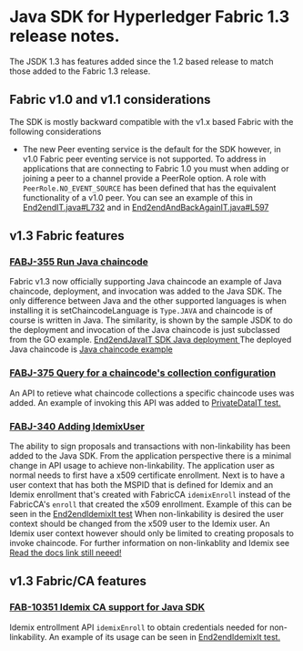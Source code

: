 # Java SDK for Hyperledger Fabric 1.3 release notes.

The JSDK 1.3 has features added since the 1.2 based release to match those added to the Fabric 1.3 release.

## Fabric v1.0 and v1.1 considerations
The SDK is mostly backward compatible with the v1.x based Fabric with the following considerations
- The new Peer eventing service is the default for the SDK however, in v1.0 Fabric peer eventing service is not supported. To address in applications that are
  connecting to Fabric 1.0 you must when adding or joining a peer to a channel provide a PeerRole option.
  A role with `PeerRole.NO_EVENT_SOURCE` has been defined that has the equivalent functionality of a v1.0 peer.
  You can see an example of this
  in [End2endIT.java#L732](https://github.com/hyperledger/fabric-sdk-java/blob/9224fa3f45a70392d1b244c080bf41bd561470d3/src/test/java/org/hyperledger/fabric/sdkintegration/End2endIT.java#L732)
  and in [End2endAndBackAgainIT.java#L597](https://github.com/hyperledger/fabric-sdk-java/blob/9224fa3f45a70392d1b244c080bf41bd561470d3/src/test/java/org/hyperledger/fabric/sdkintegration/End2endAndBackAgainIT.java#L597)


## v1.3 Fabric features


### [FABJ-355 Run Java chaincode](https://jira.hyperledger.org/browse/FABJ-355)
Fabric v1.3 now officially supporting Java chaincode an example of Java chaincode, deployment, and invocation was added to the Java SDK.
The only difference between Java and the other supported languages is when installing it is setChaincodeLanguage is `Type.JAVA` and
chaincode is of course is written in Java.  The similarity, is shown by the sample JSDK to do the deployment and invocation of the Java
chaincode is just subclassed from the GO example.  [End2endJavaIT SDK Java deployment ](https://github.com/hyperledger/fabric-sdk-java/blob/ef604d1fd3bc12eeed9910036f24e4a4953156c4/src/test/java/org/hyperledger/fabric/sdkintegration/End2endJavaIT.java)
The deployed Java chaincode is [Java chaincode example](https://github.com/hyperledger/fabric-sdk-java/tree/ef604d1fd3bc12eeed9910036f24e4a4953156c4/src/test/fixture/sdkintegration/javacc/sample1)

### [FABJ-375 Query for a chaincode's collection configuration](https://jira.hyperledger.org/browse/FABJ-357)
An API to retieve what chaincode collections a specific chaincode uses was added. An example of invoking this API was added
to [PrivateDataIT test.](https://github.com/hyperledger/fabric-sdk-java/blob/ef604d1fd3bc12eeed9910036f24e4a4953156c4/src/test/java/org/hyperledger/fabric/sdkintegration/PrivateDataIT.java#L187-L193)


### [FABJ-340 Adding IdemixUser](https://jira.hyperledger.org/browse/FABJ-340)
The ability to sign proposals and transactions with non-linkability has been added to the Java SDK.  From the application perspective
there is a minimal change in API usage to achieve non-linkability.  The application user as normal needs to first have a x509 certificate enrollment.
Next is to have a user context that has both the MSPID that is defined for Idemix and an Idemix enrollment that's created with FabricCA `idemixEnroll` instead of
the FabricCA's `enroll` that created the x509 enrollment. Example of this can be seen in the [End2endIdemixIt test](https://github.com/hyperledger/fabric-sdk-java/blob/ef604d1fd3bc12eeed9910036f24e4a4953156c4/src/test/java/org/hyperledger/fabric/sdkintegration/End2endIdemixIT.java#L121-L138)
When non-linkability is desired the user context should be changed from the x509 user to the Idemix user.
An Idemix user context however should only be limited to creating proposals to invoke chaincode.
For further information on non-linkablity and Idemix see [Read the docs link still neeed!](https://hyperledger-fabric.readthedocs.io/en/release-1.2/idemixgen.html?highlight=idemix)


## v1.3 Fabric/CA features

### [FAB-10351 Idemix CA support for Java SDK](https://jira.hyperledger.org/browse/FABJ-331)

Idemix entrollment API `idemixEnroll` to obtain credentials needed for non-linkability. An example of its usage can be seen in
[End2endIdemixIt test.](https://github.com/hyperledger/fabric-sdk-java/blob/ef604d1fd3bc12eeed9910036f24e4a4953156c4/src/test/java/org/hyperledger/fabric/sdkintegration/End2endIdemixIT.java#L137)


